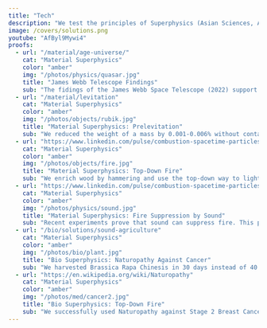 ```yaml
---
title: "Tech"
description: "We test the principles of Superphysics (Asian Sciences, Alternative Medicine, Adam Smith, Physiocrats, Rene Descartes, alien, etc.), both Qualitative and Quantitative, to solve our own problems"
image: /covers/solutions.png
youtube: "AfByl9Mywi4"
proofs:
  - url: "/material/age-universe/"
    cat: "Material Superphysics"
    color: "amber"
    img: "/photos/physics/quasar.jpg"
    title: "James Webb Telescope Findings"
    sub: "The fidings of the James Webb Space Telescope (2022) support the no-Big-Bang-Theory of Rene Descartes"
  - url: "/material/levitation"
    cat: "Material Superphysics"
    color: "amber"  
    img: "/photos/objects/rubik.jpg"
    title: "Material Superphysics: Prelevitation"
    sub: "We reduced the weight of a mass by 0.001-0.006% without contact using the Cartesian aether (2020 and 2023)"
  - url: "https://www.linkedin.com/pulse/combustion-spacetime-particles-end-nuclear-war-juan-dalisay-jr--ri3ac"
    cat: "Material Superphysics"
    color: "amber"    
    img: "/photos/objects/fire.jpg"
    title: "Material Superphysics: Top-Down Fire"
    sub: "We enrich wood by hammering and use the top-down way to light fires for cooking food (2024). This is the simplest caveman-level technology that we can extract from Cartesian Physics."
  - url: "https://www.linkedin.com/pulse/combustion-spacetime-particles-end-nuclear-war-juan-dalisay-jr--ri3ac"
    cat: "Material Superphysics"
    color: "amber"
    img: "/photos/physics/sound.jpg"
    title: "Material Superphysics: Fire Suppression by Sound"
    sub: "Recent experiments prove that sound can suppress fire. This proves the reality of Cartesian combustion principles as opposed to Newtonian kinetic ones (2024)."
  - url: "/bio/solutions/sound-agriculture"
    cat: "Material Superphysics"
    color: "amber"
    img: "/photos/bio/plant.jpg"
    title: "Bio Superphysics: Naturopathy Against Cancer"
    sub: "We harvested Brassica Rapa Chinesis in 30 days instead of 40 using the aether. Very useful against food inflation (2023)"
  - url: "https://en.wikipedia.org/wiki/Naturopathy"
    cat: "Material Superphysics"
    color: "amber"
    img: "/photos/med/cancer2.jpg"
    title: "Bio Superphysics: Top-Down Fire"
    sub: "We successfully used Naturopathy against Stage 2 Breast Cancer (2014)"
---
```


<!-- 
      url = "https://www.pchrd.dost.gov.ph/news_and_updates/vco-supports-faster-recovery-from-covid-19-according-to-pchrd-funded-study/"
      # url = "https://play.google.com/store/apps/details?id=com.pantrypoints.diet&pli=1"
      img= "/photos/med/covid.jpg"
      title = "Bio-Superphysics: Virgin Coconut Oil Against Covid"
      sub = "We successfully used Virgin Coconut Oil (VCO) against Covid (2020). VCO was later proven by DOST-FNRI to scientifically diminish symptoms of Covid"
    [languages.en.params.tricon5.items.h]
      url = "https://en.wikipedia.org/wiki/Homeopathy"
      img= "/photos/med/homeo.jpg"
      title = "Bio-Superphysics: Homeopathy Against Tooth Decay"
      sub = "We successfully used Homeopathy against Tooth Decay (2023). Disclaimer: Unlike other alternative medicine, Homeopathy only works if you believe in it. Whether it works or not totally depends on you."
    [languages.en.params.tricon5.items.g]
      url = "https://en.wikipedia.org/wiki/Traditional_Chinese_medicine"
      img= "/photos/med/preg.jpg"
      title = "Bio-Superphysics: Chinese Medicine to get Pregnant"
      sub = "We successfully used Chinese Medicine to get Pregnant (2013)"

    [languages.en.params.tricon5.items.l]
      url = "/social/supersociology/precrisis-years/"
      img= "/photos/countries/ua/war.jpg"
      title = "Social Superphysics: The Crisis Years"
      sub = "We correctly predicted 2020 as the start of the crisis years filled with economic crises and war, as an effect of the Negative Force and Social Cycles, just as the Seven Years War and WWI and WWII had them."
    [languages.en.params.tricon5.items.k]
      url = "https://pantrypoints.com"
      img= "/photos/econ/barter.jpg"
      title = "Social Superphysics: Moneyless System"
      sub = "We have used a moneyless system for our Pantrypoints startup since 2017 and is how we currently sustain Superphysics. It is based on aethereal trust instead of material money and is meant for the Crisis Years."
    [languages.en.params.tricon5.items.m]
      url = "/social/cycles"
      img = "/photos/psych/war.jpg"
      title = "Social Superphysics: Predictions"
      sub = "Over 70% of our predictions, based on Socrates' Social Cycles, have come true (2015-2022)"

    [languages.en.params.tricon5.items.o]
      url = "https://en.wikipedia.org/wiki/Samadhi"
      img = "/photos/psych/meditate.jpg"
      title = "Superphysics: Personal Samadhi"
      sub = "Testing began in 2004 by dropping Christianity and adopting Asian Spirituality. Samadhi was achieved in 2008, leading to the precursor of Superphysics in 2012"
   [languages.en.params.tricon5.items.n]
      url = "https://www.youtube.com/watch?v=5alMsLDgc00"
      img = "/photos/psych/heart.jpg"
      title = "Superphysics: True Love"
      sub = "One of our members used aethereal techniques to find true love (2017)"
   # [languages.en.params.tricon5.items.p]
   #    url = "https://www.youtube.com/watch?v=hlUWAdavn0k"
   #    img = "/photos/objects/roulette.jpg"
   #    title = "Superphysics: Winning Prizes"
   #    sub = "We used aether techniques to win prizes in raffles and hackathons (2016-2022). One of our supporters used the technique to win in simple games like roulette and baccarat. None of us had the dharma (as focused aethereal energy) to win the lotto yet."
 -->
